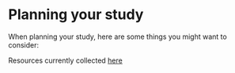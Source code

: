 # Planning your study

When planning your study, here are some things you might want to consider:

Resources currently collected [here](reproducible_neuroimaging_research.md#Reproducible-neuroimaging-research)

<!--
* [Reusing data]
* [Defining your terms and your task]
* [Ontologies]
* [Piloting]
* [Pre-registration]
* [Optimizing your design]
* [Design efficiency]
* [Power]
* [For MVPA: same analysis approach]
* [Defining your region of interest]
* [Using previous results]
* [Localizers]
* [Atlases]
* [Non-standard templates]
* [Stimuli presentation software]
 * [psychopy]
 * [expyriment]
 * [psychtoolbox]
* [Existing protocols] -->
